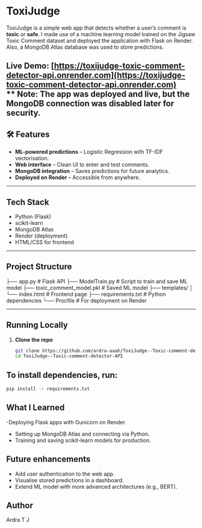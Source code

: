 # ToxiJudge
ToxiJudge is a simple web app that detects whether a user’s comment is **toxic** or **safe**. I made use of a machine learning model trained on the Jigsaw Toxic Comment dataset and deployed the application with Flask on Render. Also, a MongoDB Atlas database was used to store predictions.  

 **Live Demo**: [https://toxijudge-toxic-comment-detector-api.onrender.com](https://toxijudge-toxic-comment-detector-api.onrender.com)  
** Note: The app was deployed and live, but the MongoDB connection was disabled later for security.
---

## 🛠 Features
-  **ML-powered predictions** – Logistic Regression with TF-IDF vectorisation.  
-  **Web interface** – Clean UI to enter and test comments.  
-  **MongoDB integration** – Saves predictions for future analytics.  
-  **Deployed on Render** – Accessible from anywhere.  

---

##  Tech Stack
- Python (Flask)  
- scikit-learn  
- MongoDB Atlas  
- Render (deployment)  
- HTML/CSS for frontend  

---

##  Project Structure
├── app.py # Flask API
├── ModelTrain.py # Script to train and save ML model
├── toxic_comment_model.pkl # Saved ML model
├── templates/
│ └── index.html # Frontend page
├── requirements.txt # Python dependencies
└── Procfile # For deployment on Render


---

##  Running Locally
1. **Clone the repo**  
   ```bash
   git clone https://github.com/ardra-aaah/ToxiJudge--Toxic-comment-detector-API.git
   cd ToxiJudge--Toxic-comment-detector-API
## To install dependencies, run: 
 ```bash
 pip install -r requirements.txt
```
## What I Learned
  -Deploying Flask apps with Gunicorn on Render. 
  - Setting up MongoDB Atlas and connecting via Python.
  - Training and saving scikit-learn models for production.
## Future enhancements

  - Add user authentication to the web app.
  - Visualise stored predictions in a dashboard.
  - Extend ML model with more advanced architectures (e.g., BERT).
## Author

  Ardra T J
  
